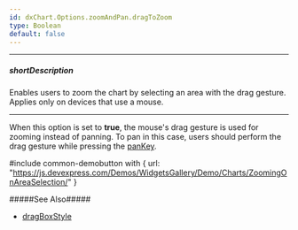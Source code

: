 ```yaml
---
id: dxChart.Options.zoomAndPan.dragToZoom
type: Boolean
default: false
---
```

---
##### shortDescription
Enables users to zoom the chart by selecting an area with the drag gesture. Applies only on devices that use a mouse.

---
When this option is set to **true**, the mouse's drag gesture is used for zooming instead of panning. To pan in this case, users should perform the drag gesture while pressing the [panKey](/api-reference/20%20Data%20Visualization%20Widgets/dxChart/1%20Configuration/zoomAndPan/panKey.md '/Documentation/ApiReference/Data_Visualization_Widgets/dxChart/Configuration/zoomAndPan/#panKey').

#include common-demobutton with {
    url: "https://js.devexpress.com/Demos/WidgetsGallery/Demo/Charts/ZoomingOnAreaSelection/"
}

#####See Also#####
- [dragBoxStyle](/api-reference/20%20Data%20Visualization%20Widgets/dxChart/1%20Configuration/zoomAndPan/dragBoxStyle '/Documentation/ApiReference/Data_Visualization_Widgets/dxChart/Configuration/zoomAndPan/dragBoxStyle/')